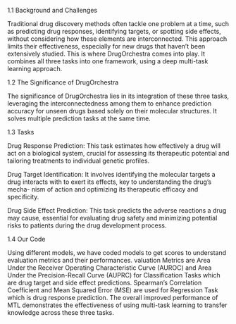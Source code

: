 1.1 Background and Challenges

Traditional drug discovery methods often tackle one problem at a time, such as
predicting drug responses, identifying targets, or spotting side effects, without
considering how these elements are interconnected. This approach limits their
effectiveness, especially for new drugs that haven’t been extensively studied.
This is where DrugOrchestra comes into play. It combines all three tasks into
one framework, using a deep multi-task learning approach.


1.2 The Significance of DrugOrchestra

The significance of DrugOrchestra lies in its integration of these three tasks,
leveraging the interconnectedness among them to enhance prediction accuracy
for unseen drugs based solely on their molecular structures. It solves multiple
prediction tasks at the same time.


1.3 Tasks

Drug Response Prediction: This task estimates how effectively a drug will act on
a biological system, crucial for assessing its therapeutic potential and tailoring
treatments to individual genetic profiles.

Drug Target Identification: It involves identifying the molecular targets a
drug interacts with to exert its effects, key to understanding the drug’s mecha-
nism of action and optimizing its therapeutic efficacy and specificity.

Drug Side Effect Prediction: This task predicts the adverse reactions a drug
may cause, essential for evaluating drug safety and minimizing potential risks
to patients during the drug development process.


1.4 Our Code

Using different models, we have coded models to get scores to understand evaluation metrics and their performances. valuation Metrics are Area Under the Receiver Operating Characteristic Curve (AUROC) and Area Under the Precision-Recall Curve (AUPRC) for Classification Tasks which are drug target and side effect predictions. Spearman’s Correlation Coefficient and Mean Squared Error (MSE) are used for Regression Task which is drug response prediction. The overall improved performance of MTL demonstrates the effectiveness of using multi-task learning to transfer knowledge across these three tasks.
